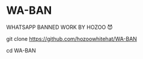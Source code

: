 # WA-BAN
WHATSAPP BANNED WORK BY HOZOO 😈


git clone https://github.com/hozoowhitehat/WA-BAN

cd WA-BAN

